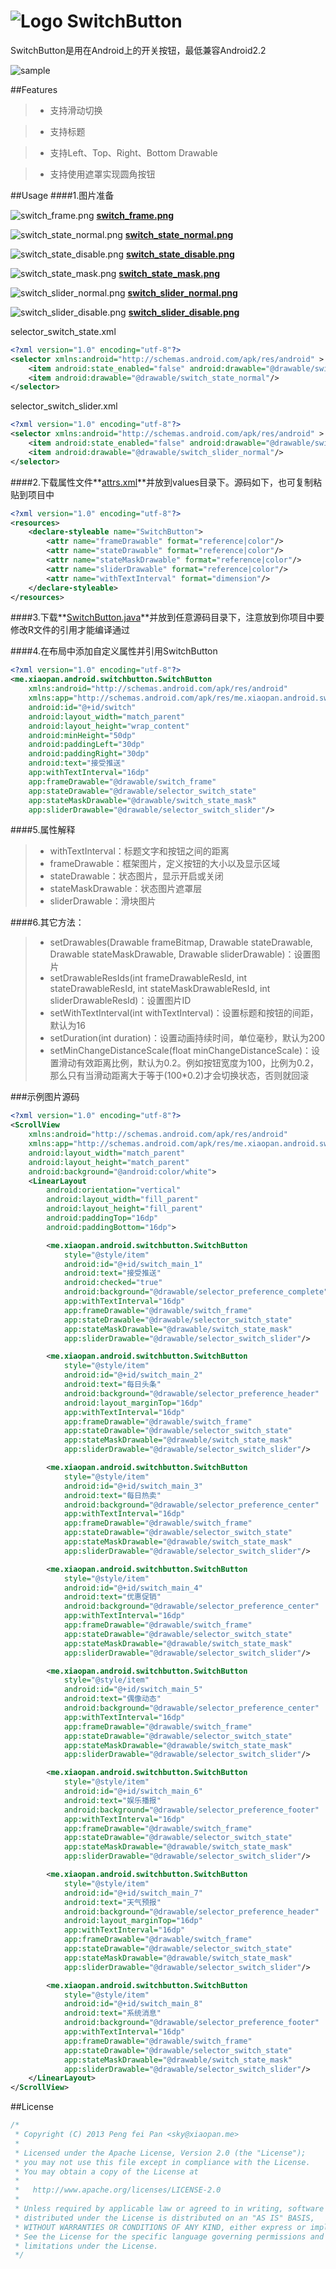 # ![Logo](https://github.com/xiaopansky/SwitchButton/raw/master/res/drawable-mdpi/ic_launcher.png) SwitchButton

SwitchButton是用在Android上的开关按钮，最低兼容Android2.2

![sample](docs/sample.png)

##Features

>* 支持滑动切换

>* 支持标题

>* 支持Left、Top、Right、Bottom Drawable

>* 支持使用遮罩实现圆角按钮

##Usage
####1.图片准备

![switch_frame.png](https://github.com/xiaopansky/SwitchButton/raw/master/res/drawable-xhdpi/switch_frame.png) **[switch_frame.png](https://github.com/xiaopansky/SwitchButton/raw/master/res/drawable-xhdpi/switch_frame.png)**

![switch_state_normal.png](https://github.com/xiaopansky/SwitchButton/raw/master/res/drawable-xhdpi/switch_state_normal.png) **[switch_state_normal.png](https://github.com/xiaopansky/SwitchButton/raw/master/res/drawable-xhdpi/switch_state_normal.png)**

![switch_state_disable.png](https://github.com/xiaopansky/SwitchButton/raw/master/res/drawable-xhdpi/switch_state_disable.png) **[switch_state_disable.png](https://github.com/xiaopansky/SwitchButton/raw/master/res/drawable-xhdpi/switch_state_disable.png)**

![switch_state_mask.png](https://github.com/xiaopansky/SwitchButton/raw/master/res/drawable-xhdpi/switch_state_mask.png) **[switch_state_mask.png](https://github.com/xiaopansky/SwitchButton/raw/master/res/drawable-xhdpi/switch_state_mask.png)**

![switch_slider_normal.png](https://github.com/xiaopansky/SwitchButton/raw/master/res/drawable-xhdpi/switch_slider_normal.png) **[switch_slider_normal.png](https://github.com/xiaopansky/SwitchButton/raw/master/res/drawable-xhdpi/switch_slider_normal.png)**

![switch_slider_disable.png](https://github.com/xiaopansky/SwitchButton/raw/master/res/drawable-xhdpi/switch_slider_disable.png) **[switch_slider_disable.png](https://github.com/xiaopansky/SwitchButton/raw/master/res/drawable-xhdpi/switch_slider_disable.png)**

selector_switch_state.xml
```xml
<?xml version="1.0" encoding="utf-8"?>
<selector xmlns:android="http://schemas.android.com/apk/res/android" >
    <item android:state_enabled="false" android:drawable="@drawable/switch_state_disable"/>
    <item android:drawable="@drawable/switch_state_normal"/>
</selector>
```

selector_switch_slider.xml
```xml
<?xml version="1.0" encoding="utf-8"?>
<selector xmlns:android="http://schemas.android.com/apk/res/android" >
    <item android:state_enabled="false" android:drawable="@drawable/switch_slider_disable"/>
    <item android:drawable="@drawable/switch_slider_normal"/>
</selector>
```
####2.下载属性文件**[attrs.xml](https://github.com/xiaopansky/SwitchButton/raw/master/res/values/attrs.xml)**并放到values目录下。源码如下，也可复制粘贴到项目中
```xml
<?xml version="1.0" encoding="utf-8"?>
<resources>
    <declare-styleable name="SwitchButton">
        <attr name="frameDrawable" format="reference|color"/>
        <attr name="stateDrawable" format="reference|color"/>
        <attr name="stateMaskDrawable" format="reference|color"/>
        <attr name="sliderDrawable" format="reference|color"/>
	    <attr name="withTextInterval" format="dimension"/>
    </declare-styleable>
</resources>
```

####3.下载**[SwitchButton.java](https://github.com/xiaopansky/SwitchButton/raw/master/src/me/xiaopan/android/switchbutton/SwitchButton.java)**并放到任意源码目录下，注意放到你项目中要修改R文件的引用才能编译通过

####4.在布局中添加自定义属性并引用SwitchButton
```xml
<?xml version="1.0" encoding="utf-8"?>
<me.xiaopan.android.switchbutton.SwitchButton
    xmlns:android="http://schemas.android.com/apk/res/android"
    xmlns:app="http://schemas.android.com/apk/res/me.xiaopan.android.switchbutton"
    android:id="@+id/switch"
    android:layout_width="match_parent"
    android:layout_height="wrap_content"
    android:minHeight="50dp"
    android:paddingLeft="30dp"
    android:paddingRight="30dp"
    android:text="接受推送"
    app:withTextInterval="16dp"
    app:frameDrawable="@drawable/switch_frame"
    app:stateDrawable="@drawable/selector_switch_state"
    app:stateMaskDrawable="@drawable/switch_state_mask"
    app:sliderDrawable="@drawable/selector_switch_slider"/>
```

####5.属性解释
>* withTextInterval：标题文字和按钮之间的距离
>* frameDrawable：框架图片，定义按钮的大小以及显示区域
>* stateDrawable：状态图片，显示开启或关闭
>* stateMaskDrawable：状态图片遮罩层
>* sliderDrawable：滑块图片

####6.其它方法：
>* setDrawables(Drawable frameBitmap, Drawable stateDrawable, Drawable stateMaskDrawable, Drawable sliderDrawable)：设置图片
>* setDrawableResIds(int frameDrawableResId, int stateDrawableResId, int stateMaskDrawableResId, int sliderDrawableResId)：设置图片ID
>* setWithTextInterval(int withTextInterval)：设置标题和按钮的间距，默认为16
>* setDuration(int duration)：设置动画持续时间，单位毫秒，默认为200
>* setMinChangeDistanceScale(float minChangeDistanceScale)：设置滑动有效距离比例，默认为0.2。例如按钮宽度为100，比例为0.2，那么只有当滑动距离大于等于(100*0.2)才会切换状态，否则就回滚

###示例图片源码
```xml
<?xml version="1.0" encoding="utf-8"?>
<ScrollView
	xmlns:android="http://schemas.android.com/apk/res/android"
	xmlns:app="http://schemas.android.com/apk/res/me.xiaopan.android.switchbutton"
	android:layout_width="match_parent"
    android:layout_height="match_parent"
    android:background="@android:color/white">
	<LinearLayout
	    android:orientation="vertical"
	    android:layout_width="fill_parent"
	    android:layout_height="fill_parent"
	    android:paddingTop="16dp"
	    android:paddingBottom="16dp">

        <me.xiaopan.android.switchbutton.SwitchButton
	        style="@style/item"
            android:id="@+id/switch_main_1"
            android:text="接受推送"
            android:checked="true"
            android:background="@drawable/selector_preference_complete"
            app:withTextInterval="16dp"
            app:frameDrawable="@drawable/switch_frame"
            app:stateDrawable="@drawable/selector_switch_state"
            app:stateMaskDrawable="@drawable/switch_state_mask"
            app:sliderDrawable="@drawable/selector_switch_slider"/>

        <me.xiaopan.android.switchbutton.SwitchButton
	        style="@style/item"
            android:id="@+id/switch_main_2"
            android:text="每日头条"
	        android:background="@drawable/selector_preference_header"
	        android:layout_marginTop="16dp"
            app:withTextInterval="16dp"
            app:frameDrawable="@drawable/switch_frame"
            app:stateDrawable="@drawable/selector_switch_state"
            app:stateMaskDrawable="@drawable/switch_state_mask"
            app:sliderDrawable="@drawable/selector_switch_slider"/>

        <me.xiaopan.android.switchbutton.SwitchButton
            style="@style/item"
            android:id="@+id/switch_main_3"
            android:text="每日热卖"
            android:background="@drawable/selector_preference_center"
            app:withTextInterval="16dp"
            app:frameDrawable="@drawable/switch_frame"
            app:stateDrawable="@drawable/selector_switch_state"
            app:stateMaskDrawable="@drawable/switch_state_mask"
            app:sliderDrawable="@drawable/selector_switch_slider"/>

        <me.xiaopan.android.switchbutton.SwitchButton
            style="@style/item"
            android:id="@+id/switch_main_4"
            android:text="优惠促销"
            android:background="@drawable/selector_preference_center"
            app:withTextInterval="16dp"
            app:frameDrawable="@drawable/switch_frame"
            app:stateDrawable="@drawable/selector_switch_state"
            app:stateMaskDrawable="@drawable/switch_state_mask"
            app:sliderDrawable="@drawable/selector_switch_slider"/>

        <me.xiaopan.android.switchbutton.SwitchButton
	        style="@style/item"
            android:id="@+id/switch_main_5"
            android:text="偶像动态"
	        android:background="@drawable/selector_preference_center"
	        app:withTextInterval="16dp"
            app:frameDrawable="@drawable/switch_frame"
            app:stateDrawable="@drawable/selector_switch_state"
            app:stateMaskDrawable="@drawable/switch_state_mask"
            app:sliderDrawable="@drawable/selector_switch_slider"/>

		<me.xiaopan.android.switchbutton.SwitchButton
			style="@style/item"
			android:id="@+id/switch_main_6"
			android:text="娱乐播报"
			android:background="@drawable/selector_preference_footer"
			app:withTextInterval="16dp"
			app:frameDrawable="@drawable/switch_frame"
			app:stateDrawable="@drawable/selector_switch_state"
			app:stateMaskDrawable="@drawable/switch_state_mask"
			app:sliderDrawable="@drawable/selector_switch_slider"/>

        <me.xiaopan.android.switchbutton.SwitchButton
            style="@style/item"
            android:id="@+id/switch_main_7"
            android:text="天气预报"
            android:background="@drawable/selector_preference_header"
            android:layout_marginTop="16dp"
            app:withTextInterval="16dp"
            app:frameDrawable="@drawable/switch_frame"
            app:stateDrawable="@drawable/selector_switch_state"
            app:stateMaskDrawable="@drawable/switch_state_mask"
            app:sliderDrawable="@drawable/selector_switch_slider"/>

        <me.xiaopan.android.switchbutton.SwitchButton
            style="@style/item"
            android:id="@+id/switch_main_8"
            android:text="系统消息"
            android:background="@drawable/selector_preference_footer"
            app:withTextInterval="16dp"
            app:frameDrawable="@drawable/switch_frame"
            app:stateDrawable="@drawable/selector_switch_state"
            app:stateMaskDrawable="@drawable/switch_state_mask"
            app:sliderDrawable="@drawable/selector_switch_slider"/>
	</LinearLayout>
</ScrollView>

```

##License
```java
/*
 * Copyright (C) 2013 Peng fei Pan <sky@xiaopan.me>
 * 
 * Licensed under the Apache License, Version 2.0 (the "License");
 * you may not use this file except in compliance with the License.
 * You may obtain a copy of the License at
 * 
 *   http://www.apache.org/licenses/LICENSE-2.0
 * 
 * Unless required by applicable law or agreed to in writing, software
 * distributed under the License is distributed on an "AS IS" BASIS,
 * WITHOUT WARRANTIES OR CONDITIONS OF ANY KIND, either express or implied.
 * See the License for the specific language governing permissions and
 * limitations under the License.
 */
```
